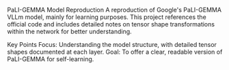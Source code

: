 PaLI-GEMMA Model Reproduction
A reproduction of Google's PaLI-GEMMA VLLm model, mainly for learning purposes. This project references the official code and includes detailed notes on tensor shape transformations within the network for better understanding.

Key Points
Focus: Understanding the model structure, with detailed tensor shapes documented at each layer.
Goal: To offer a clear, readable version of PaLI-GEMMA for self-learning.
